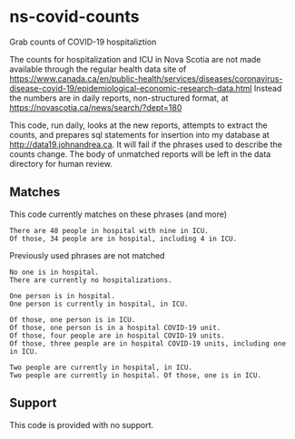 # ns-covid-counts
Grab counts of COVID-19 hospitaliztion

The counts for hospitalization and ICU in Nova Scotia are not made available through the regular health data site of https://www.canada.ca/en/public-health/services/diseases/coronavirus-disease-covid-19/epidemiological-economic-research-data.html Instead the numbers are in daily reports, non-structured format, at https://novascotia.ca/news/search/?dept=180

This code, run daily, looks at the new reports, attempts to extract the counts, and prepares sql statements for insertion into my database at http://data19.johnandrea.ca. It will fail if the phrases used to describe the counts change. The body of unmatched reports will be left in the data directory for human review.


## Matches ##

This code currently matches on these phrases (and more)
```
There are 48 people in hospital with nine in ICU.
Of those, 34 people are in hospital, including 4 in ICU.
```

Previously used phrases are not matched
```
No one is in hospital.
There are currently no hospitalizations.

One person is in hospital.
One person is currently in hospital, in ICU.

Of those, one person is in ICU.
Of those, one person is in a hospital COVID-19 unit.
Of those, four people are in hospital COVID-19 units.
Of those, three people are in hospital COVID-19 units, including one in ICU.

Two people are currently in hospital, in ICU.
Two people are currently in hospital. Of those, one is in ICU.
```

## Support ##

This code is provided with no support.
